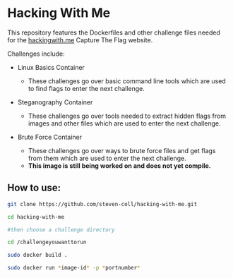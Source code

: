 # Hacking With Me

This repository features the Dockerfiles and other challenge files needed for the [hackingwith.me](hackingwith.me) Capture The Flag website.

Challenges include:

- Linux Basics Container
  - These challenges go over basic command line tools which are used to find flags to enter the next challenge.
  
- Steganography Container
  - These challenges go over tools needed to extract hidden flags from images and other files which are used to enter the next challenge.

- Brute Force Container
  - These challenges go over ways to brute force files and get flags from them which are used to enter the next challenge.
  - **This image is still being worked on and does not yet compile.**
  
## How to use:

````bash
git clone https://github.com/steven-coll/hacking-with-me.git

cd hacking-with-me

#then choose a challenge directory

cd /challengeyouwanttorun

sudo docker build .

sudo docker run *image-id* -p *portnumber*
````
